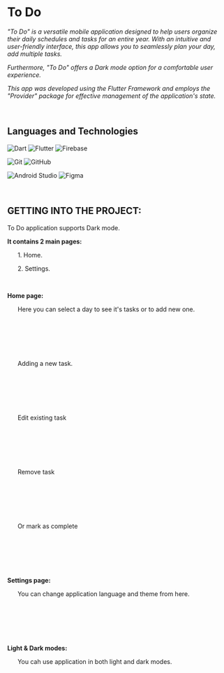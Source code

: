 # To Do
*"To Do" is a versatile mobile application designed to help users organize their daily schedules and tasks for an entire year. With an intuitive and user-friendly interface, this app allows you to seamlessly plan your day, add multiple tasks.*

*Furthermore, "To Do" offers a Dark mode option for a comfortable user experience.*

*This app was developed using the Flutter Framework and employs the "Provider" package for effective management of the application's state.*

&nbsp;

## Languages and Technologies
![Dart](https://img.shields.io/badge/dart-%230175C2.svg?style=for-the-badge&logo=dart&logoColor=white)
![Flutter](https://img.shields.io/badge/Flutter-%2302569B.svg?style=for-the-badge&logo=Flutter&logoColor=white)
![Firebase](https://img.shields.io/badge/firebase-%23039BE5.svg?style=for-the-badge&logo=firebase)

![Git](https://img.shields.io/badge/git-%23F05033.svg?style=for-the-badge&logo=git&logoColor=white)
![GitHub](https://img.shields.io/badge/github-%23121011.svg?style=for-the-badge&logo=github&logoColor=white)

![Android Studio](https://img.shields.io/badge/Android%20Studio-3DDC84.svg?style=for-the-badge&logo=android-studio&logoColor=white)
![Figma](https://img.shields.io/badge/figma-%23F24E1E.svg?style=for-the-badge&logo=figma&logoColor=white)

&nbsp;

## GETTING INTO THE PROJECT:
To Do application supports Dark mode.

**It contains 2 main pages:**

&nbsp; &nbsp; &nbsp; 1. Home.

&nbsp; &nbsp; &nbsp; 2. Settings.

&nbsp;

**Home page:**

&nbsp; &nbsp; &nbsp; Here you can select a day to see it's tasks or to add new one.

&nbsp;

<!-- <img src="https://github.com/bstawy/Islami/blob/master/screenshots/QuranTab.gif" width="300" /> -->

&nbsp;


&nbsp;

&nbsp; &nbsp; &nbsp; Adding a new task.

&nbsp;

<!-- <img src="https://github.com/bstawy/Islami/blob/master/screenshots/HadethTab.gif" width="300" /> -->

&nbsp;


&nbsp;

&nbsp; &nbsp; &nbsp; Edit existing task

&nbsp;

<!-- <img src="https://github.com/bstawy/Islami/blob/master/screenshots/HadethTab.gif" width="300" /> -->

&nbsp;


&nbsp;

&nbsp; &nbsp; &nbsp; Remove task 

&nbsp;

<!-- <img src="https://github.com/bstawy/Islami/blob/master/screenshots/HadethTab.gif" width="300" /> -->

&nbsp;


&nbsp;

&nbsp; &nbsp; &nbsp; Or mark as complete

&nbsp;

<!-- <img src="https://github.com/bstawy/Islami/blob/master/screenshots/HadethTab.gif" width="300" /> -->

&nbsp;


&nbsp;

**Settings page:**

&nbsp; &nbsp; &nbsp; You can change application language and theme from here.

&nbsp;

<!-- <img src="https://github.com/bstawy/Islami/blob/master/screenshots/HadethTab.gif" width="300" /> -->

&nbsp;


&nbsp;

**Light & Dark modes:**

&nbsp; &nbsp; &nbsp; You cah use application in both light and dark modes.

&nbsp;

<!-- <img src="https://github.com/bstawy/Islami/blob/master/screenshots/HadethTab.gif" width="300" /> -->

&nbsp;


&nbsp;
<!-- 
**Multi language:**

&nbsp; &nbsp; &nbsp; Application supports English and Arabic languages but only in tabs. Sura verses and hadeth content are in Arabic language.

&nbsp;
-->
<!-- <img src="https://github.com/bstawy/Islami/blob/master/screenshots/ArabicLanguage.gif" width="300" /> -->
<!-- ![image](screenshots/QuranTab.gif =250x250) -->

&nbsp;
